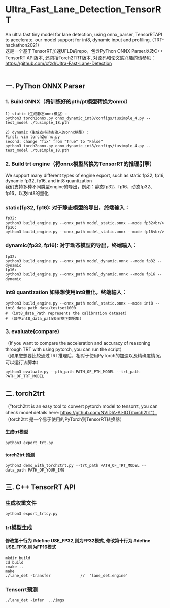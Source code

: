 # Ultra_Fast_Lane_Detection_TensorRT
An ultra fast tiny model for lane detection, using onnx_parser, TensorRTAPI to accelerate. our model support for int8, dynamic input and profiling. (TRT-hackathon2021)<br/>
这是一个基于TensorRT加速UFLD的repo，包含PyThon ONNX Parser以及C++ TensorRT API版本, 还包括Torch2TRT版本, 
对源码和论文感兴趣的请参见：https://github.com/cfzd/Ultra-Fast-Lane-Detection <br/> <br/>

## 一. PyThon ONNX Parser
### 1. Build ONNX（将训练好的pth/pt模型转换为onnx）
```
1) static（生成静态onnx模型）:
python3 torch2onnx.py onnx_dynamic_int8/configs/tusimple_4.py --test_model ./tusimple_18.pth 

2) dynamic（生成支持动态输入的onnx模型）:
First: vim torch2onnx.py
second: change "fix" from "True" to "False"
python3 torch2onnx.py onnx_dynamic_int8/configs/tusimple_4.py --test_model ./tusimple_18.pth

```

### 2. Build trt engine（将onnx模型转换为TensorRT的推理引擎）<br/>
We support many different types of engine export, such as static fp32, fp16, dynamic fp32, fp16, and int8 quantization<br/>
我们支持多种不同类型engine的导出，例如：静态fp32、fp16，动态fp32、fp16，以及int8的量化<br/>


### static(fp32, fp16): 对于静态模型的导出，终端输入：
```
fp32:
python3 build_engine.py --onnx_path model_static.onnx --mode fp32<br/>
fp16:
python3 build_engine.py --onnx_path model_static.onnx --mode fp16<br/>
```

### dynamic(fp32, fp16): 对于动态模型的导出，终端输入：
```
fp32:
python3 build_engine.py --onnx_path model_dynamic.onnx --mode fp32 --dynamic
fp16:
python3 build_engine.py --onnx_path model_dynamic.onnx --mode fp16 --dynamic
```

### int8 quantization 如果想使用int8量化，终端输入：

```
python3 build_engine.py --onnx_path model_static.onnx --mode int8 --int8_data_path data/testset1000
# （int8_data_Path represents the calibration dataset）
# （其中int8_data_path表示校正数据集)
```

### 3. evaluate(compare)<br/>
（If you want to compare the acceleration and accuracy of reasoning through TRT with using pytorch, you can run the script）<br/>
（如果您想要比较通过TRT推理后，相对于使用PyTorch的加速以及精确度情况，可以运行该脚本）<br/>

```
python3 evaluate.py --pth_path PATH_OF_PTH_MODEL --trt_path PATH_OF_TRT_MODEL
```

## 二. torch2trt
（"torch2trt is an easy tool to convert pytorch model to tensorrt, you can check model details here: https://github.com/NVIDIA-AI-IOT/torch2trt"）<br/>
（torch2trt 是一个易于使用的PyTorch到TensorRT转换器）<br/>
#### 生成trt模型
```
python3 export_trt.py

```
#### torch2trt 预测
```
python3 demo_with_torch2trt.py --trt_path PATH_OF_TRT_MODEL --data_path PATH_OF_YOUR_IMG
```

## 三. C++ TensorRT API
### 生成权重文件 
```
python3 export_trtcy.py
```
### trt模型生成
#### 修改第十行为 #define USE_FP32,则为FP32模式, 修改第十行为 #define USE_FP16,则为FP16模式
```
mkdir build
cd build
cmake ..
make
./lane_det -transfer             //  'lane_det.engine'
```
### Tensorrt预测
```
./lane_det -infer  ../imgs 

```
